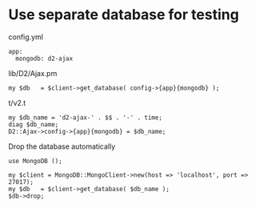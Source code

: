 # Use separate database for testing

config.yml


```
app:
  mongodb: d2-ajax
```

lib/D2/Ajax.pm


```
my $db   = $client->get_database( config->{app}{mongodb} );
```

t/v2.t


```
my $db_name = 'd2-ajax-' . $$ . '-' . time;
diag $db_name;
D2::Ajax->config->{app}{mongodb} = $db_name;
```

Drop the database automatically


```
use MongoDB ();
```

```
my $client = MongoDB::MongoClient->new(host => 'localhost', port => 27017);
my $db   = $client->get_database( $db_name );
$db->drop;
```
